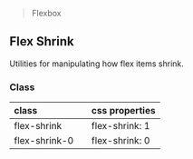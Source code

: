 > Flexbox

## Flex Shrink

Utilities for manipulating how flex items shrink.

### Class

| class |  | css properties |
|:--|:--|:--|
| flex-shrink |  | flex-shrink: 1 |
| flex-shrink-0 |  | flex-shrink: 0 |

